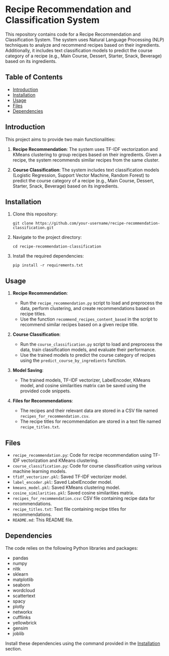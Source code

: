 
# Recipe Recommendation and Classification System

This repository contains code for a Recipe Recommendation and Classification System. The system uses Natural Language Processing (NLP) techniques to analyze and recommend recipes based on their ingredients. Additionally, it includes text classification models to predict the course category of a recipe (e.g., Main Course, Dessert, Starter, Snack, Beverage) based on its ingredients.

## Table of Contents

- [Introduction](#introduction)
- [Installation](#installation)
- [Usage](#usage)
- [Files](#files)
- [Dependencies](#dependencies)

## Introduction

This project aims to provide two main functionalities:
1. **Recipe Recommendation**: The system uses TF-IDF vectorization and KMeans clustering to group recipes based on their ingredients. Given a recipe, the system recommends similar recipes from the same cluster.

2. **Course Classification**: The system includes text classification models (Logistic Regression, Support Vector Machine, Random Forest) to predict the course category of a recipe (e.g., Main Course, Dessert, Starter, Snack, Beverage) based on its ingredients.

## Installation

1. Clone this repository:
   ```
   git clone https://github.com/your-username/recipe-recommendation-classification.git
   ```

2. Navigate to the project directory:
   ```
   cd recipe-recommendation-classification
   ```

3. Install the required dependencies:
   ```
   pip install -r requirements.txt
   ```

## Usage

1. **Recipe Recommendation**:
   - Run the `recipe_recommendation.py` script to load and preprocess the data, perform clustering, and create recommendations based on recipe titles.
   - Use the function `recommend_recipes_content_based` in the script to recommend similar recipes based on a given recipe title.

2. **Course Classification**:
   - Run the `course_classification.py` script to load and preprocess the data, train classification models, and evaluate their performance.
   - Use the trained models to predict the course category of recipes using the `predict_course_by_ingredients` function.

3. **Model Saving**:
   - The trained models, TF-IDF vectorizer, LabelEncoder, KMeans model, and cosine similarities matrix can be saved using the provided code snippets.

4. **Files for Recommendations**:
   - The recipes and their relevant data are stored in a CSV file named `recipes_for_recommendation.csv`.
   - The recipe titles for recommendation are stored in a text file named `recipe_titles.txt`.

## Files

- `recipe_recommendation.py`: Code for recipe recommendation using TF-IDF vectorization and KMeans clustering.
- `course_classification.py`: Code for course classification using various machine learning models.
- `tfidf_vectorizer.pkl`: Saved TF-IDF vectorizer model.
- `label_encoder.pkl`: Saved LabelEncoder model.
- `kmeans_model.pkl`: Saved KMeans clustering model.
- `cosine_similarities.pkl`: Saved cosine similarities matrix.
- `recipes_for_recommendation.csv`: CSV file containing recipe data for recommendations.
- `recipe_titles.txt`: Text file containing recipe titles for recommendations.
- `README.md`: This README file.

## Dependencies

The code relies on the following Python libraries and packages:

- pandas
- numpy
- nltk
- sklearn
- matplotlib
- seaborn
- wordcloud
- scattertext
- spacy
- plotly
- networkx
- cufflinks
- yellowbrick
- gensim
- joblib

Install these dependencies using the command provided in the [Installation](#installation) section.

